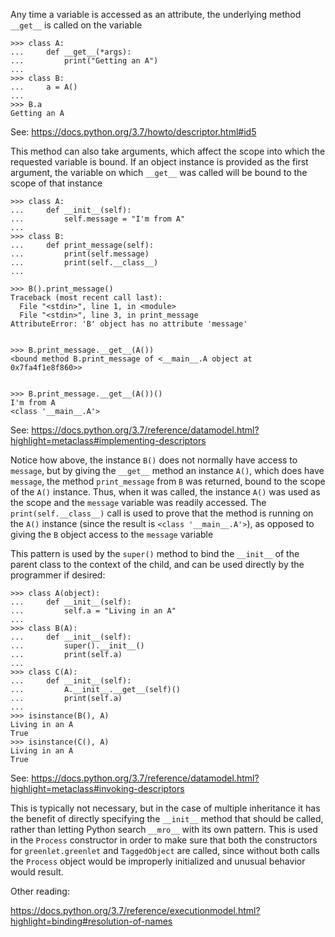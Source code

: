 Any time a variable is accessed as an attribute, the underlying method `__get__` is called on the variable

```
>>> class A:
...     def __get__(*args):
...         print("Getting an A")
... 
>>> class B:
...     a = A()
... 
>>> B.a
Getting an A
```

See: https://docs.python.org/3.7/howto/descriptor.html#id5

This method can also take arguments, which affect the scope into which the requested variable is bound. If an object instance is provided as the first argument, the variable on which `__get__` was called will be bound to the scope of that instance

```
>>> class A:
...     def __init__(self):
...         self.message = "I'm from A"
... 
>>> class B:
...     def print_message(self):
...         print(self.message)
...         print(self.__class__)
...

>>> B().print_message()
Traceback (most recent call last):
  File "<stdin>", line 1, in <module>
  File "<stdin>", line 3, in print_message
AttributeError: 'B' object has no attribute 'message'


>>> B.print_message.__get__(A())
<bound method B.print_message of <__main__.A object at 0x7fa4f1e8f860>>


>>> B.print_message.__get__(A())()
I'm from A
<class '__main__.A'>
```

See: https://docs.python.org/3.7/reference/datamodel.html?highlight=metaclass#implementing-descriptors

Notice how above, the instance `B()` does not normally have access to `message`, but by giving the `__get__` method an instance `A()`, which does have `message`, the method `print_message` from `B` was returned, bound to the scope of the `A()` instance. Thus, when it was called, the instance `A()` was used as the scope and the `message` variable was readily accessed. The `print(self.__class__)` call is used to prove that the method is running on the `A()` instance (since the result is `<class '__main__.A'>`), as opposed to giving the `B` object access to the `message` variable

This pattern is used by the `super()` method to bind the `__init__` of the parent class to the context of the child, and can be used directly by the programmer if desired:

```
>>> class A(object):
...     def __init__(self):
...         self.a = "Living in an A"
... 
>>> class B(A):
...     def __init__(self):
...         super().__init__()
...         print(self.a)
... 
>>> class C(A):
...     def __init__(self):
...         A.__init__.__get__(self)()
...         print(self.a)
... 
>>> isinstance(B(), A)
Living in an A
True
>>> isinstance(C(), A)
Living in an A
True
```

See: https://docs.python.org/3.7/reference/datamodel.html?highlight=metaclass#invoking-descriptors

This is typically not necessary, but in the case of multiple inheritance it has the benefit of directly specifying the `__init__` method that should be called, rather than letting Python search `__mro__` with its own pattern. This is used in the `Process` constructor in order to make sure that both the constructors for `greenlet.greenlet` and `TaggedObject` are called, since without both calls the `Process` object would be improperly initialized and unusual behavior would result.


Other reading:

https://docs.python.org/3.7/reference/executionmodel.html?highlight=binding#resolution-of-names
